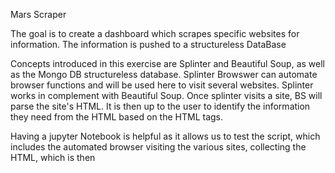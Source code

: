 Mars Scraper

The goal is to create a dashboard which scrapes specific websites for information. The information is pushed to a structureless DataBase

Concepts introduced in this exercise are Splinter and Beautiful Soup, as well as the Mongo DB structureless database. Splinter Browswer can automate browser functions and will be used here to visit several websites. Splinter works in complement with Beautiful Soup. Once splinter visits a site, BS will parse the site's HTML. It is then up to the user to identify the information they need from the HTML based on the HTML tags. 

Having a jupyter Notebook is helpful as it allows us to test the script, which includes the automated browser visiting the various sites, collecting the HTML, which is then 